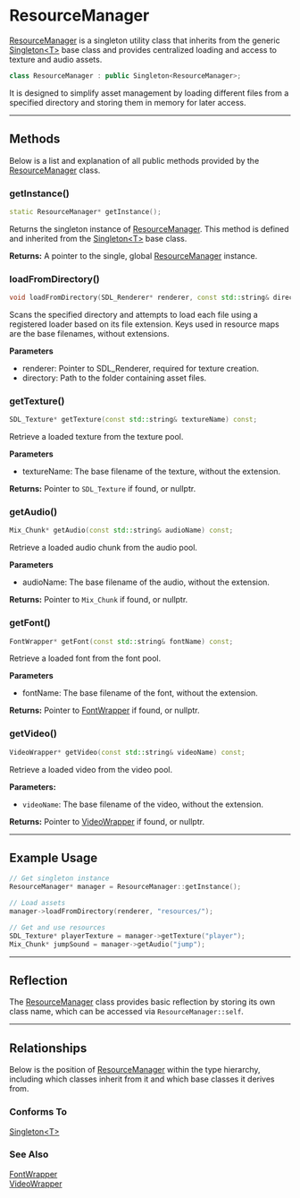# ResourceManager

[ResourceManager](ResourceManager.md) is a singleton 
utility class that inherits from the generic
[Singleton\<T\>](Singleton.md) base class and provides 
centralized loading and access to texture and audio 
assets.

```c++
class ResourceManager : public Singleton<ResourceManager>;
```

It is designed to simplify asset management by loading 
different files from a specified directory
and storing them in memory for later access.

---

## Methods
Below is a list and explanation of all public methods
provided by the [ResourceManager](ResourceManager.md) class.

### getInstance()

```c++
static ResourceManager* getInstance();
```

Returns the singleton instance of [ResourceManager](ResourceManager.md). 
This method is defined and inherited from the
[Singleton\<T\>](Singleton.md) base class.

**Returns:**
A pointer to the single, global [ResourceManager](ResourceManager.md) instance.

### loadFromDirectory()

```c++
void loadFromDirectory(SDL_Renderer* renderer, const std::string& directory);
```

Scans the specified directory and attempts to load each 
file using a registered loader based on its file 
extension. Keys used in resource maps are the base filenames, without extensions.

**Parameters**
- renderer: Pointer to SDL_Renderer, required for texture creation.
- directory: Path to the folder containing asset files.

### getTexture()

```c++
SDL_Texture* getTexture(const std::string& textureName) const;
```
Retrieve a loaded texture from the texture pool.

**Parameters**
- textureName: The base filename of the texture, without the extension.

**Returns:**
Pointer to `SDL_Texture` if found, or nullptr.

### getAudio()

```c++
Mix_Chunk* getAudio(const std::string& audioName) const;
```

Retrieve a loaded audio chunk from the audio pool.

**Parameters**
- audioName: The base filename of the audio, without the extension.

**Returns:**
Pointer to `Mix_Chunk` if found, or nullptr.

### getFont()

```c++
FontWrapper* getFont(const std::string& fontName) const;
```

Retrieve a loaded font from the font pool.

**Parameters**
- fontName: The base filename of the font, without the extension.

**Returns:**
Pointer to [FontWrapper](FontRepresentable.md) if found, or nullptr.


### getVideo()

```c++
VideoWrapper* getVideo(const std::string& videoName) const;
```

Retrieve a loaded video from the video pool.

**Parameters:**

- `videoName`: The base filename of the video, without the extension.

**Returns:**
Pointer to [VideoWrapper](VideoRepresentable.md) if found, or nullptr.

---

## Example Usage

```c++
// Get singleton instance
ResourceManager* manager = ResourceManager::getInstance();

// Load assets
manager->loadFromDirectory(renderer, "resources/");

// Get and use resources
SDL_Texture* playerTexture = manager->getTexture("player");
Mix_Chunk* jumpSound = manager->getAudio("jump");
```

---

## Reflection

The [ResourceManager](ResourceManager.md) class provides basic
reflection by storing its own class name, which can be
accessed via `ResourceManager::self`.

---

## Relationships
Below is the position of [ResourceManager](ResourceManager.md)
within the type hierarchy, including which classes inherit
from it and which base classes it derives from.

### Conforms To
[Singleton\<T\>](Singleton.md)

### See Also
[FontWrapper](FontRepresentable.md) <br>
[VideoWrapper](VideoRepresentable.md)